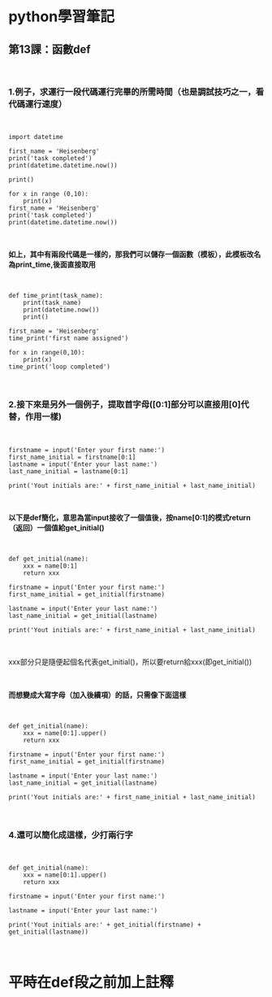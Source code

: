 # python學習筆記

## 第13課：函數def

&nbsp;

### 1.例子，求運行一段代碼運行完畢的所需時間（也是調試技巧之一，看代碼運行速度）

&nbsp;

```
import datetime

first_name = 'Heisenberg'
print('task completed')
print(datetime.datetime.now())

print()

for x in range (0,10):
    print(x)
first_name = 'Heisenberg'
print('task completed')
print(datetime.datetime.now())
```

&nbsp;

**如上，其中有兩段代碼是一樣的，那我們可以儲存一個函數（模板），此模板改名為print_time,後面直接取用**

&nbsp;

```
def time_print(task_name):
    print(task_name)
    print(datetime.now())
    print()

first_name = 'Heisenberg'
time_print('first name assigned')

for x in range(0,10):
    print(x)
time_print('loop completed')
```

&nbsp;

### 2.接下來是另外一個例子，提取首字母([0:1]部分可以直接用[0]代替，作用一樣)

&nbsp;

```
firstname = input('Enter your first name:')
first_name_initial = firstname[0:1]
lastname = input('Enter your last name:')
last_name_initial = lastname[0:1]

print('Yout initials are:' + first_name_initial + last_name_initial)
```

&nbsp;

**以下是def簡化，意思為當input接收了一個值後，按name[0:1]的模式return（返回）一個值給get_initial()**

&nbsp;

```
def get_initial(name):
    xxx = name[0:1]
    return xxx

firstname = input('Enter your first name:')
first_name_initial = get_initial(firstname)

lastname = input('Enter your last name:')
last_name_initial = get_initial(lastname)

print('Yout initials are:' + first_name_initial + last_name_initial)
```

&nbsp;

xxx部分只是隨便起個名代表get_initial()，所以要return給xxx(即get_initial())

&nbsp;

**而想變成大寫字母（加入後續項）的話，只需像下面這樣**

&nbsp;

```
def get_initial(name):
    xxx = name[0:1].upper()
    return xxx

firstname = input('Enter your first name:')
first_name_initial = get_initial(firstname)

lastname = input('Enter your last name:')
last_name_initial = get_initial(lastname)

print('Yout initials are:' + first_name_initial + last_name_initial)
```

&nbsp;

### 4.還可以簡化成這樣，少打兩行字

&nbsp;

```
def get_initial(name):
    xxx = name[0:1].upper()
    return xxx

firstname = input('Enter your first name:')

lastname = input('Enter your last name:')

print('Yout initials are:' + get_initial(firstname) + get_initial(lastname))
```

&nbsp;

# 平時在def段之前加上註釋
